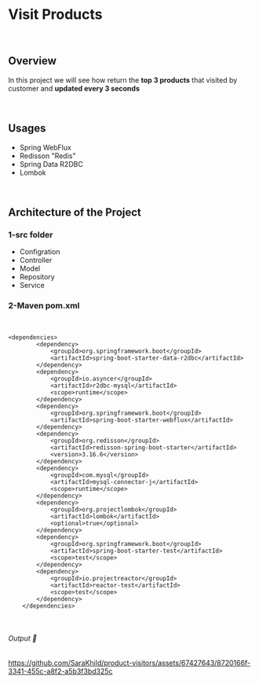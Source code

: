 # Visit Products

<br>

## Overview
 In this project we will see how return the <strong>top 3 products</strong> that visited by customer and <strong>updated every 3 seconds</strong>
 
 <br>
 
## Usages
- Spring WebFlux
- Redisson "Redis"
- Spring Data R2DBC
- Lombok
    
<br> 

## Architecture of the Project

 ### 1-src folder
   - Configration
   - Controller
   - Model
   - Repository
   - Service
   
### 2-Maven pom.xml
<br> 
    
```
<dependencies>
		<dependency>
			<groupId>org.springframework.boot</groupId>
			<artifactId>spring-boot-starter-data-r2dbc</artifactId>
		</dependency>
		<dependency>
			<groupId>io.asyncer</groupId>
			<artifactId>r2dbc-mysql</artifactId>
			<scope>runtime</scope>
		</dependency>
		<dependency>
			<groupId>org.springframework.boot</groupId>
			<artifactId>spring-boot-starter-webflux</artifactId>
		</dependency>
		<dependency>
			<groupId>org.redisson</groupId>
			<artifactId>redisson-spring-boot-starter</artifactId>
			<version>3.16.6</version>
		</dependency>
		<dependency>
			<groupId>com.mysql</groupId>
			<artifactId>mysql-connector-j</artifactId>
			<scope>runtime</scope>
		</dependency>
		<dependency>
			<groupId>org.projectlombok</groupId>
			<artifactId>lombok</artifactId>
			<optional>true</optional>
		</dependency>
		<dependency>
			<groupId>org.springframework.boot</groupId>
			<artifactId>spring-boot-starter-test</artifactId>
			<scope>test</scope>
		</dependency>
		<dependency>
			<groupId>io.projectreactor</groupId>
			<artifactId>reactor-test</artifactId>
			<scope>test</scope>
		</dependency>
	</dependencies>
 ```

<br>

###### Output :star_struck:

https://github.com/SaraKhild/product-visitors/assets/67427643/8720166f-3341-455c-a8f2-a5b3f3bd325c





